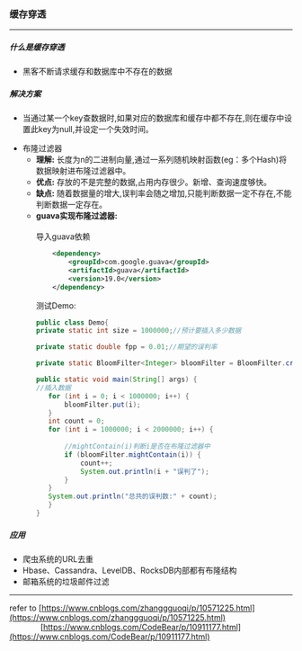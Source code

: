 ### 缓存穿透

---

##### 什么是缓存穿透
- 黑客不断请求缓存和数据库中不存在的数据


##### 解决方案
- 当通过某一个key查数据时,如果对应的数据库和缓存中都不存在,则在缓存中设置此key为null,并设定一个失效时间。
* 布隆过滤器
    * **理解:** 长度为n的二进制向量,通过一系列随机映射函数(eg：多个Hash)将数据映射进布隆过滤器中。<br>
    * **优点:** 存放的不是完整的数据,占用内存很少。新增、查询速度够快。<br>
    * **缺点:** 随着数据量的增大,误判率会随之增加,只能判断数据一定不存在,不能判断数据一定存在。
    * **guava实现布隆过滤器:** <br><br>
        导入guava依赖
        ```xml
            <dependency>
                <groupId>com.google.guava</groupId>
                <artifactId>guava</artifactId>
                <version>19.0</version>
            </dependency>
         ```
         测试Demo:
         ```java
        public class Demo{
        private static int size = 1000000;//预计要插入多少数据
        
        private static double fpp = 0.01;//期望的误判率

        private static BloomFilter<Integer> bloomFilter = BloomFilter.create(Funnels.integerFunnel(), size, fpp);

        public static void main(String[] args) {
        //插入数据
            for (int i = 0; i < 1000000; i++) {
                bloomFilter.put(i);
            }
            int count = 0;
            for (int i = 1000000; i < 2000000; i++) {
            
                //mightContain(i)判断i是否在布隆过滤器中
                if (bloomFilter.mightContain(i)) {
                    count++;
                    System.out.println(i + "误判了");
                }
            }
            System.out.println("总共的误判数:" + count);
            }
        }
         
         ```
         
##### 应用
- 爬虫系统的URL去重
- Hbase、Cassandra、LevelDB、RocksDB内部都有布隆结构
- 邮箱系统的垃圾邮件过滤

---  
 refer to [https://www.cnblogs.com/zhanggguoqi/p/10571225.html](https://www.cnblogs.com/zhanggguoqi/p/10571225.html)
 <br>&nbsp;&nbsp;&nbsp;&nbsp;&nbsp;&nbsp;&nbsp;&nbsp;&nbsp;&nbsp;&nbsp;&nbsp;&nbsp;&nbsp;[https://www.cnblogs.com/CodeBear/p/10911177.html](https://www.cnblogs.com/CodeBear/p/10911177.html)
    
